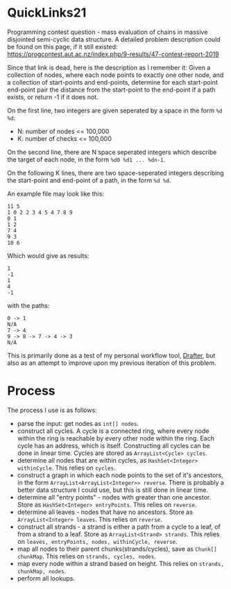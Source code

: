 # QuickLinks21
Programming contest question - mass evaluation of chains in massive disjointed semi-cyclic data structure. A detailed problem description could be found on this page, if it still existed: https://progcontest.aut.ac.nz/index.php/9-results/47-contest-report-2019

Since that link is dead, here is the description as I remember it:
Given a collection of nodes, where each node points to exactly one other node, and a collection of start-points and end-points, determine for each start-point end-point pair the distance from the start-point to the end-point if a path exists, or return -1 if it does not.

On the first line, two integers are given seperated by a space in the form `%d %d`: 
* N: number of nodes <= 100,000
* K: number of checks <= 100,000

On the second line, there are N space seperated integers which describe the target of each node, in the form `%d0 %d1 ... %dn-1`.

On the following K lines, there are two space-seperated integers describing the start-point and end-point of a path, in the form `%d %d`.

An example file may look like this:

```
11 5
1 0 2 2 3 4 5 4 7 8 9
0 1
1 2
7 4
9 3
10 6
```

Which would give as results:
```
1
-1
1
4
-1
```

with the paths:
```
0 -> 1
N/A
7 -> 4
9 -> 8 -> 7 -> 4 -> 3
N/A

```

This is primarily done as a test of my personal workflow tool, [Drafter](https://github.com/NBKelly/Drafter), 
but also as an attempt to improve upon my previous iteration of this problem.

# Process
The process I use is as follows:
* parse the input: get nodes as `int[] nodes`.
* construct all cycles. A cycle is a connected ring, where every node within the ring is reachable by every other node within the ring. Each cycle has an address, which is itself. Constructing all cycles can be done in linear time. Cycles are stored as `ArrayList<Cycle> cycles`.
* determine all nodes that are within cycles, as `HashSet<Integer> withinCycle`. This relies on ```cycles```.
* construct a graph in which each node points to the set of it's ancestors, in the form `ArrayList<ArrayList<Integer>> reverse`. There is probably a better data structure I could use, but this is still done in linear time.
* determine all "entry points" - nodes with greater than one ancestor. Store as ```HashSet<Integer> entryPoints```. This relies on ```reverse```.
* determine all leaves - nodes that have no ancestors. Store as ```ArrayList<Integer> leaves```. This relies on ```reverse```.
* construct all strands - a strand is either a path from a cycle to a leaf, of from a strand to a leaf. Store as ```ArrayList<Strand> strands```. This relies on ```leaves, entryPoints, nodes, withinCycle, reverse```.
* map all nodes to their parent chunks(strands/cycles), save as ```Chunk[] chunkMap```. This relies on ```strands, cycles, nodes```.
* map every node within a strand based on height. This relies on ```strands, chunkMap, nodes```.
* perform all lookups.
